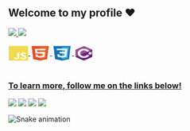 ## Welcome to my profile ❤️
<div>
  <a href="https://github.com/LucasFeh">
  <img height="180em" src="https://github-readme-stats.vercel.app/api?username=LucasFeh&show_icons=true&theme=highcontrast&include_all_commits=true&count_private=true"/>
  <img height="180em" src="https://github-readme-stats.vercel.app/api/top-langs/?username=LucasFeh&layout=compact&langs_count=6&theme=highcontrast"/>
</div>
<div style="display: inline_block"><br>
  <img align="center" alt="Js" height="30" width="40" src="https://raw.githubusercontent.com/devicons/devicon/master/icons/javascript/javascript-plain.svg">
  <img align="center" alt="HTML" height="30" width="40" src="https://raw.githubusercontent.com/devicons/devicon/master/icons/html5/html5-original.svg">
  <img align="center" alt="CSS" height="30" width="40" src="https://raw.githubusercontent.com/devicons/devicon/master/icons/css3/css3-original.svg">
  <img align="center" alt="C#" height="30" width="40" src="https://raw.githubusercontent.com/devicons/devicon/master/icons/csharp/csharp-original.svg">
</div>
 
 <br>
 
  ### To learn more, follow me on the links below!
 
<div>
  <a href="https://api.whatsapp.com/send?1=pt_BR&phone=5531989105398" target="_blank"><img src="https://img.shields.io/badge/WhatsApp-25D366?style=for-the-badge&logo=whatsapp&logoColor=white" target="_blank"></a> 
  <a href = "mailto:lucasf538@gmail.com"><img src="https://img.shields.io/badge/-Gmail-%23333?style=for-the-badge&logo=gmail&logoColor=white" target="_blank"></a>
  <a href="https://www.linkedin.com/in/lucas-ferreira-441b4b173/" target="_blank"><img src="https://img.shields.io/badge/-LinkedIn-%230077B5?style=for-the-badge&logo=linkedin&logoColor=white"></a> 
  <a href="https://lucasfeh.github.io/Portifolio/" target="_blank"><img src="https://img.shields.io/badge/Portifolio-25D366?style=for-the-badge&logo=&logoColor=white"></a> 
 
 
  ![Snake animation](https://github.com/devemdobro/devemdobro/blob/output/github-contribution-grid-snake.svg)

</div>
